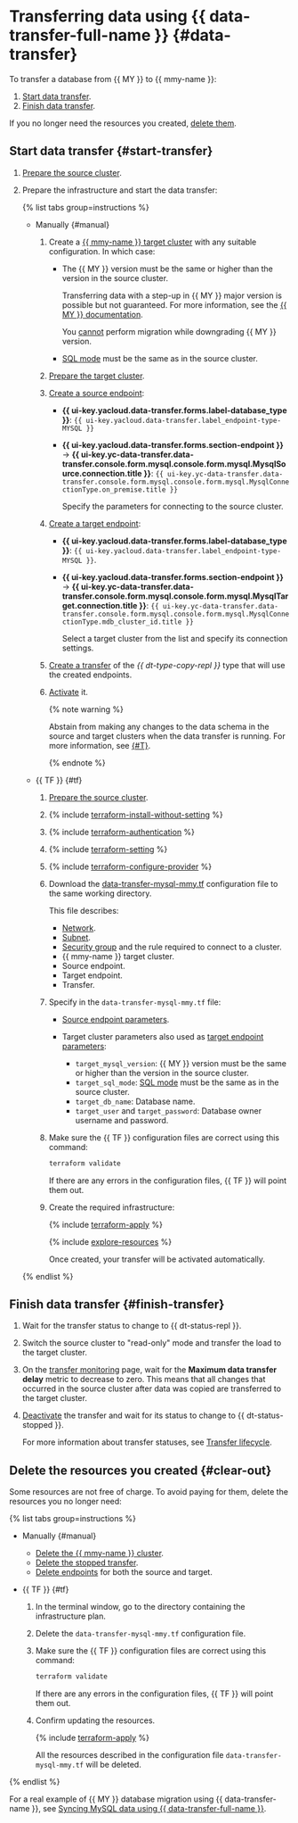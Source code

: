# Transferring data using {{ data-transfer-full-name }} {#data-transfer}

To transfer a database from {{ MY }} to {{ mmy-name }}:

1. [Start data transfer](#start-transfer).
1. [Finish data transfer](#finish-transfer).

If you no longer need the resources you created, [delete them](#clear-out).

## Start data transfer {#start-transfer}

1. [Prepare the source cluster](../../../data-transfer/operations/prepare.md#source-my).
1. Prepare the infrastructure and start the data transfer:

   {% list tabs group=instructions %}

   - Manually {#manual}

      1. Create a [{{ mmy-name }} target cluster](../../../managed-mysql/operations/cluster-create.md) with any suitable configuration. In which case:

         * The {{ MY }} version must be the same or higher than the version in the source cluster.

            Transferring data with a step-up in {{ MY }} major version is possible but not guaranteed. For more information, see the [{{ MY }} documentation](https://dev.mysql.com/doc/refman/8.0/en/faqs-migration.html).

            You [cannot](https://dev.mysql.com/doc/refman/8.0/en/downgrading.html) perform migration while downgrading {{ MY }} version.

         * [SQL mode](../../../managed-mysql/concepts/settings-list.md#setting-sql-mode) must be the same as in the source cluster.

      1. [Prepare the target cluster](../../../data-transfer/operations/prepare.md#target-my).

      1. [Create a source endpoint](../../../data-transfer/operations/endpoint/index.md#create):

         * **{{ ui-key.yacloud.data-transfer.forms.label-database_type }}**: `{{ ui-key.yacloud.data-transfer.label_endpoint-type-MYSQL }}`
         * **{{ ui-key.yacloud.data-transfer.forms.section-endpoint }}** → **{{ ui-key.yc-data-transfer.data-transfer.console.form.mysql.console.form.mysql.MysqlSource.connection.title }}**: `{{ ui-key.yc-data-transfer.data-transfer.console.form.mysql.console.form.mysql.MysqlConnectionType.on_premise.title }}`

            Specify the parameters for connecting to the source cluster.

      1. [Create a target endpoint](../../../data-transfer/operations/endpoint/index.md#create):

         * **{{ ui-key.yacloud.data-transfer.forms.label-database_type }}**: `{{ ui-key.yacloud.data-transfer.label_endpoint-type-MYSQL }}`.
         * **{{ ui-key.yacloud.data-transfer.forms.section-endpoint }}** → **{{ ui-key.yc-data-transfer.data-transfer.console.form.mysql.console.form.mysql.MysqlTarget.connection.title }}**: `{{ ui-key.yc-data-transfer.data-transfer.console.form.mysql.console.form.mysql.MysqlConnectionType.mdb_cluster_id.title }}`

            Select a target cluster from the list and specify its connection settings.

      1. [Create a transfer](../../../data-transfer/operations/transfer.md#create) of the _{{ dt-type-copy-repl }}_ type that will use the created endpoints.
      1. [Activate](../../../data-transfer/operations/transfer.md#activate) it.

         {% note warning %}

         Abstain from making any changes to the data schema in the source and target clusters when the data transfer is running. For more information, see [{#T}](../../../data-transfer/operations/db-actions.md).

         {% endnote %}

   - {{ TF }} {#tf}

      1. [Prepare the source cluster](../../../data-transfer/operations/prepare.md#source-my).

      1. {% include [terraform-install-without-setting](../../../_includes/mdb/terraform/install-without-setting.md) %}
      1. {% include [terraform-authentication](../../../_includes/mdb/terraform/authentication.md) %}
      1. {% include [terraform-setting](../../../_includes/mdb/terraform/setting.md) %}
      1. {% include [terraform-configure-provider](../../../_includes/mdb/terraform/configure-provider.md) %}

      1. Download the [data-transfer-mysql-mmy.tf](https://github.com/yandex-cloud/examples/tree/master/tutorials/terraform/data-migration-mysql-mmy/data-transfer-mysql-mmy.tf) configuration file to the same working directory.

         This file describes:

         * [Network](../../../vpc/concepts/network.md#network).
         * [Subnet](../../../vpc/concepts/network.md#subnet).
         * [Security group](../../../vpc/concepts/security-groups.md) and the rule required to connect to a cluster.
         * {{ mmy-name }} target cluster.
         * Source endpoint.
         * Target endpoint.
         * Transfer.

      1. Specify in the `data-transfer-mysql-mmy.tf` file:

         * [Source endpoint parameters](../../../data-transfer/operations/endpoint/source/mysql.md#on-premise).
         * Target cluster parameters also used as [target endpoint parameters](../../../data-transfer/operations/endpoint/target/mysql.md#managed-service):

            * `target_mysql_version`: {{ MY }} version must be the same or higher than the version in the source cluster.
            * `target_sql_mode`: [SQL mode](../../../managed-mysql/concepts/settings-list.md#setting-sql-mode) must be the same as in the source cluster.
            * `target_db_name`: Database name.
            * `target_user` and `target_password`: Database owner username and password.

      1. Make sure the {{ TF }} configuration files are correct using this command:

         ```bash
         terraform validate
         ```

         If there are any errors in the configuration files, {{ TF }} will point them out.

      1. Create the required infrastructure:

         {% include [terraform-apply](../../../_includes/mdb/terraform/apply.md) %}

         {% include [explore-resources](../../../_includes/mdb/terraform/explore-resources.md) %}

         Once created, your transfer will be activated automatically.

   {% endlist %}

## Finish data transfer {#finish-transfer}

1. Wait for the transfer status to change to {{ dt-status-repl }}.
1. Switch the source cluster to "read-only" mode and transfer the load to the target cluster.
1. On the [transfer monitoring](../../../data-transfer/operations/monitoring.md) page, wait for the **Maximum data transfer delay** metric to decrease to zero. This means that all changes that occurred in the source cluster after data was copied are transferred to the target cluster.
1. [Deactivate](../../../data-transfer/operations/transfer.md#deactivate) the transfer and wait for its status to change to {{ dt-status-stopped }}.

   For more information about transfer statuses, see [Transfer lifecycle](../../../data-transfer/concepts/transfer-lifecycle.md#statuses).

## Delete the resources you created {#clear-out}

Some resources are not free of charge. To avoid paying for them, delete the resources you no longer need:

{% list tabs group=instructions %}

- Manually {#manual}

   * [Delete the {{ mmy-name }} cluster](../../../managed-mysql/operations/cluster-delete.md).
   * [Delete the stopped transfer](../../../data-transfer/operations/transfer.md#delete).
   * [Delete endpoints](../../../data-transfer/operations/endpoint/index.md#delete) for both the source and target.

- {{ TF }} {#tf}

   1. In the terminal window, go to the directory containing the infrastructure plan.
   1. Delete the `data-transfer-mysql-mmy.tf` configuration file.
   1. Make sure the {{ TF }} configuration files are correct using this command:

      ```bash
      terraform validate
      ```

      If there are any errors in the configuration files, {{ TF }} will point them out.

   1. Confirm updating the resources.

      {% include [terraform-apply](../../../_includes/mdb/terraform/apply.md) %}

      All the resources described in the configuration file `data-transfer-mysql-mmy.tf` will be deleted.

{% endlist %}


For a real example of {{ MY }} database migration using {{ data-transfer-name }}, see [Syncing MySQL data using {{ data-transfer-full-name }}](../../../tutorials/dataplatform/sync-mysql.md).

